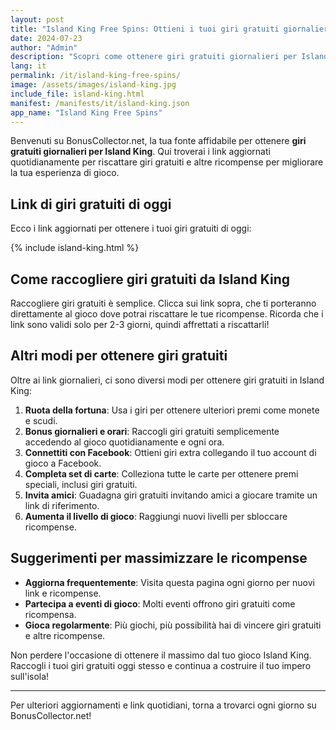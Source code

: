 ```yaml
---
layout: post
title: "Island King Free Spins: Ottieni i tuoi giri gratuiti giornalieri!"
date: 2024-07-23
author: "Admin"
description: "Scopri come ottenere giri gratuiti giornalieri per Island King e massimizza le tue ricompense nel gioco!"
lang: it
permalink: /it/island-king-free-spins/
image: /assets/images/island-king.jpg
include_file: island-king.html
manifest: /manifests/it/island-king.json
app_name: "Island King Free Spins"
---
```


Benvenuti su BonusCollector.net, la tua fonte affidabile per ottenere **giri gratuiti giornalieri per Island King**. Qui troverai i link aggiornati quotidianamente per riscattare giri gratuiti e altre ricompense per migliorare la tua esperienza di gioco.

## Link di giri gratuiti di oggi

Ecco i link aggiornati per ottenere i tuoi giri gratuiti di oggi:

{% include island-king.html %}

## Come raccogliere giri gratuiti da Island King

Raccogliere giri gratuiti è semplice. Clicca sui link sopra, che ti porteranno direttamente al gioco dove potrai riscattare le tue ricompense. Ricorda che i link sono validi solo per 2-3 giorni, quindi affrettati a riscattarli!

## Altri modi per ottenere giri gratuiti

Oltre ai link giornalieri, ci sono diversi modi per ottenere giri gratuiti in Island King:

1. **Ruota della fortuna**: Usa i giri per ottenere ulteriori premi come monete e scudi.
2. **Bonus giornalieri e orari**: Raccogli giri gratuiti semplicemente accedendo al gioco quotidianamente e ogni ora.
3. **Connettiti con Facebook**: Ottieni giri extra collegando il tuo account di gioco a Facebook.
4. **Completa set di carte**: Colleziona tutte le carte per ottenere premi speciali, inclusi giri gratuiti.
5. **Invita amici**: Guadagna giri gratuiti invitando amici a giocare tramite un link di riferimento.
6. **Aumenta il livello di gioco**: Raggiungi nuovi livelli per sbloccare ricompense.

## Suggerimenti per massimizzare le ricompense

- **Aggiorna frequentemente**: Visita questa pagina ogni giorno per nuovi link e ricompense.
- **Partecipa a eventi di gioco**: Molti eventi offrono giri gratuiti come ricompensa.
- **Gioca regolarmente**: Più giochi, più possibilità hai di vincere giri gratuiti e altre ricompense.

Non perdere l'occasione di ottenere il massimo dal tuo gioco Island King. Raccogli i tuoi giri gratuiti oggi stesso e continua a costruire il tuo impero sull'isola!

---
Per ulteriori aggiornamenti e link quotidiani, torna a trovarci ogni giorno su BonusCollector.net!